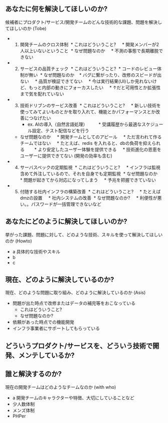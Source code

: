 ## あなたに何を解決してほしいのか?
候補者にプロダクト/サービス/開発チームのどんな技術的な課題、問題を解決してほしいのか (Tobe)
* 1. 開発チームのクロス体制
  * これはどういうこと?
     * 開発メンバーが2人以上いないということ
  * なぜ問題なのか
     * 不測の事態で長期離脱できない
* 2. サービスの品質チェック
  * これはどういうこと?
     * コードのレビュー体制が無い
  * なぜ問題なのか
     * バグに繋がったり、改修のスピードが出ない
     * 品質が検証できてない
     * 今は実行結果(UI)しか見れないけど、もっと内部の動きにフォーカスしたい
     * ↑だと可用性とか拡張性まで気を配れていない
* 3. 技術ドリブンのサービス改善
  * これはどういうこと?
     * 新しい技術を使ってみてよいものとかを取り入れて、機能とかパフォーマンスとか改善につなげたい
     * ex. AIの導入（自然言語処理）
         * 受講履歴から最適なスケジュール設定、テスト配信などを行う
  * なぜ問題なのか
     * 開発チームとしてのアピール
     * ただ言われて作るチームではない
     * たとえば、redis を入れると、dbの負荷を抑えられる
        * より安定したユーザー体験を提供できる
     * 技術進化の恩恵をユーザーに提供できてない (開発の効率も含む)
* 4. サーバスペックの定期監視
  * これはどういうこと?
     * インフラは監視含めて外注しているので、それを自身でも定期監視
  * なぜ問題なのか
     * 問題が起きてから対応になってしまう
     * 予兆を把握できていない
* 5. 付随する社内インフラの構築改善
  * これはどういうこと?
     * たとえばdmzの設置
     * 社内システムの改善
  * なぜ問題なのか?
     * 利便性が悪い。。パスワードが一括管理できないなど

 ## あなたにどのように解決してほしいのか?
 挙がった課題、問題に対して、どのような技術、スキルを使って解決してほしいのか (Howto)
 * a 具体的な技術やスキル
 * b
 * c

## 現在、どのように解決しているのか?
現在、どのような問題に取り組み、どのように解決しているのか (Asis)
* 問題が出た時点で改修またはデータの補完等をおこなっている
  * これはどういうこと?
  * なぜ問題なのか?
* 依頼があった時点での機能開発
* インフラ事業者にサポートしてもらっている

## どういうプロダクト/サービスを、どういう技術で開発、メンテしているか?

## 誰と解決するのか?
現在の開発チームはどのようなチームなのか (with who)
* a 開発チームのキャラクターや特徴、大切にしていることなど
* 少人数体制
* メンズ体制
* PHPer
